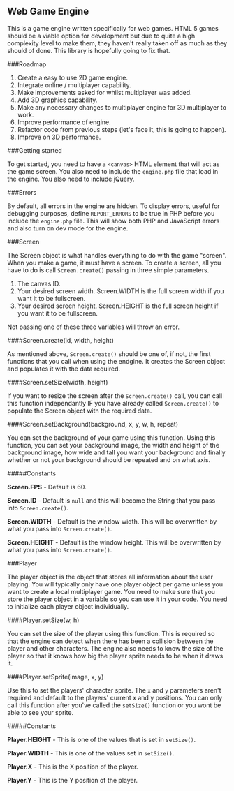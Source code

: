 Web Game Engine
---

This is a game engine written specifically for web games. HTML 5 games should be a viable option
for development but due to quite a high complexity level to make them, they haven't really taken
off as much as they should of done. This library is hopefully going to fix that.

###Roadmap

1. Create a easy to use 2D game engine.
2. Integrate online / multiplayer capability.
3. Make improvements asked for whilst multiplayer was added.
4. Add 3D graphics capability.
5. Make any necessary changes to multiplayer engine for 3D multiplayer to work.
6. Improve performance of engine.
7. Refactor code from previous steps (let's face it, this is going to happen).
8. Improve on 3D performance.

###Getting started

To get started, you need to have a `<canvas>` HTML element that will act as the game screen. You
also need to include the `engine.php` file that load in the engine. You also need to include jQuery.

###Errors

By default, all errors in the engine are hidden. To display errors, useful for debugging purposes,
define `REPORT_ERRORS` to be true in PHP before you include the `engine.php` file. This will show both
PHP and JavaScript errors and also turn on dev mode for the engine.

###Screen

The Screen object is what handles everything to do with the game "screen". When you make a game, it 
must have a screen. To create a screen, all you have to do is call `Screen.create()` passing in 
three simple parameters.

1. The canvas ID.
2. Your desired screen width. Screen.WIDTH is the full screen width if you want it to be fullscreen.
3. Your desired screen height. Screen.HEIGHT is the full screen height if you want it to be fullscreen.

Not passing one of these three variables will throw an error.

####Screen.create(id, width, height)

As mentioned above, `Screen.create()` should be one of, if not, the first functions that you call 
when using the endgine. It creates the Screen object and populates it with the data required.

####Screen.setSize(width, height)

If you want to resize the screen after the `Screen.create()` call, you can call this function 
independantly IF you have already called `Screen.create()` to populate the Screen object 
with the required data.

####Screen.setBackground(background, x, y, w, h, repeat)

You can set the background of your game using this function. Using this function, you can set your 
background image, the width and height of the background image, how wide and tall you want your 
background and finally whether or not your background should be repeated and on what axis.

#####Constants

**Screen.FPS** - Default is 60.

**Screen.ID** - Default is `null` and this will become the String that you pass into `Screen.create()`.

**Screen.WIDTH** - Default is the window width. This will be overwritten by what you pass into `Screen.create()`.

**Screen.HEIGHT** - Default is the window height. This will be overwritten by what you pass into `Screen.create()`.

###Player

The player object is the object that stores all information about the user playing. You will typically 
only have one player object per game unless you want to create a local multiplayer game. You need 
to make sure that you store the player object in a variable so you can use it in your code. You need 
to initialize each player object individually.

####Player.setSize(w, h)

You can set the size of the player using this function. This is required so that the engine can detect 
when there has been a collision between the player and other characters. The engine also needs to 
know the size of the player so that it knows how big the player sprite needs to be when it draws it.

####Player.setSprite(image, x, y)

Use this to set the players' character sprite. The `x` and `y` parameters aren't required and default 
to the players' current x and y positions. You can only call this function after you've called the 
`setSize()` function or you wont be able to see your sprite.

#####Constants

**Player.HEIGHT** - This is one of the values that is set in `setSize()`.

**Player.WIDTH** - This is one of the values set in `setSize()`.

**Player.X** - This is the X position of the player.

**Player.Y** - This is the Y position of the player.
